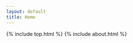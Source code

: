 ```yaml
---
layout: default
title: Home
---
```


<!-- Content sections -->
{% include top.html %}
{% include about.html %}
<!-- {% include contact.html %} -->
